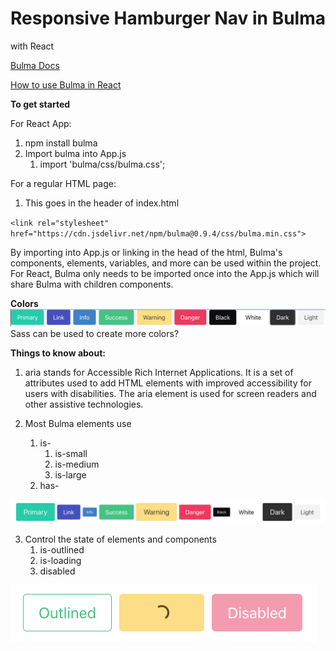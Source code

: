 # Responsive Hamburger Nav in Bulma 
with React


[Bulma Docs](https://bulma.io/documentation/overview/start/)

[How to use Bulma in React](https://blog.logrocket.com/how-to-use-bulma-css-with-react/)


**To get started**

For React App:
1. npm install bulma
2. Import bulma into App.js
    1. import 'bulma/css/bulma.css';

For a regular HTML page:
1. This goes in the header of index.html

`<link rel="stylesheet" href="https://cdn.jsdelivr.net/npm/bulma@0.9.4/css/bulma.min.css">`

By importing into App.js or linking in the head of the html, Bulma's components, elements, variables, and more can be used within the project. For React, Bulma only needs to be imported once into the App.js which will share Bulma with children components. 


**Colors**
![colors](assets/Colors.png)
Sass can be used to create more colors?

**Things to know about:**
1. aria stands for Accessible Rich Internet Applications.
It is a set of attributes used to add HTML elements with improved accessibility for users with disabilities. The aria element is used for screen readers and other assistive technologies. 

2. Most Bulma elements use 
    1. is-
        1. is-small
        1. is-medium
        1. is-large
    1. has-

![size](assets/Size.png)


3. Control the state of elements and components
    1. is-outlined
    1. is-loading
    1. disabled
    
![state](assets/state.png)